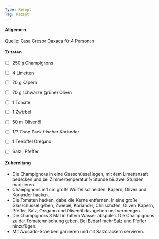 ```yaml
---
Type: Rezept
Tag: Rezept
---
```


#### Allgemein
Quelle: Casa Crespo Oaxaca
für 4 Personen

#### Zutaten
- [ ] 250 g Champignons 
- [ ]  4 Limetten 
- [ ]  70 g Kapern
- [ ] 70 g schwarze (grüne) Oliven
- [ ] 1 Tomate
- [ ] 1 Zwiebel
- [ ] 50 ml Olivenöl
- [ ] 1/3 Coop Pack frischer Koriander
- [ ] 1 Teelöffel Oregano
- [ ] Salz / Pfeffer


#### Zubereitung
- Die Champignons in eine Glasschüssel legen, mit dem Limettensaft bedecken und bei Zimmertemperatur ½ Stunde bis zwei Stunden marinieren.
- Champignons in 1 cm große Würfel schneiden. Kapern, Oliven und Koriander hacken.
- Die Tomaten hacken, dabei die Kerne entfernen. In eine große Glasschüssel geben, Zwiebel, Koriander, Chilischoten, Oliven, Kapern, Pfeffer, Salz, Oregano und Olivenöl dazugeben und vermengen.
- Die Champignons 3 Mal in kaltem Wasser abspülen. Die Champignons zu der Tomatenmischung geben. Bei Bedarf mehr Salz und Pfeffer hinzufügen.
- Mit Avocado-Scheiben garnieren und mit Salzcrackern servieren.